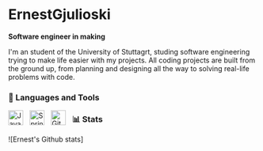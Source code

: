 # ErnestGjulioski
 
 **Software engineer in making**

 I'm an student of the University of Stuttagrt, studing software engineering trying to make life easier with my projects. All coding projects are built from the ground up, from planning and designing all the way to solving real-life problems with code.  

 ### 🧰 Languages and Tools
<img align="left" alt="Java" width="30px" style="padding-right:10px;" src="https://cdn.jsdelivr.net/gh/devicons/devicon/icons/java/java-original.svg"/>
<img align="left" alt="Spring" width="30px" style="padding-right:10px;" src="https://cdn.jsdelivr.net/gh/devicons/devicon/icons/spring/spring-original.svg" />
<img align="left" alt="Git" width="30px" style="padding-right:10px;" src="https://cdn.jsdelivr.net/gh/devicons/devicon/icons/git/git-original.svg" />

### 📊 Stats

![Ernest's Github stats]